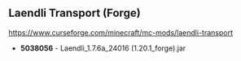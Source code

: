 ## Laendli Transport (Forge)
https://www.curseforge.com/minecraft/mc-mods/laendli-transport

- **5038056** - Laendli_1.7.6a_24016 (1.20.1_forge).jar
